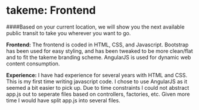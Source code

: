takeme: Frontend
===============
####Based on your current location, we will show you the next available public transit to take you wherever you want to go.

**Frontend:** The frontend is coded in HTML, CSS, and Javascript. Bootstrap has been used for easy styling, and has been tweaked to be more clean/flat and to fit the takeme branding scheme. AngularJS is used for dynamic web content consumption.

**Experience:** I have had experience for several years with HTML and CSS. This is my first time writing javascript code. I chose to use AngularJS as it seemed a bit easier to pick up. Due to time constraints I could not abstract app.js out to seperate files based on controllers, factories, etc. Given more time I would have split app.js into several files.